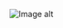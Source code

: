 <!--[project](https://diazdressk.github.io/windows/)-->

<!-- ![Иллюстрация к проекту](https://github.com/jon/coolproject/raw/master/image/image.png) -->

![Image alt](https://github.com/diazdressk/windows/blob/master/img/site.jpg)

<!-- {username} — ваш ник на ГитХабе;
{repository} — репозиторий где хранятся картинки;
{branch} — ветка репозитория;
{path} — путь к месту нахождения картинки. -->

